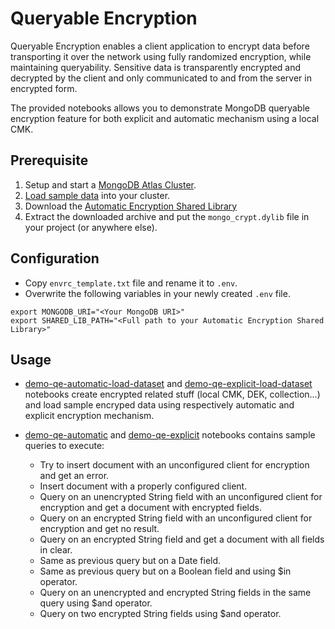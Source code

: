 # Queryable Encryption
Queryable Encryption enables a client application to encrypt data before transporting it over the network using fully randomized encryption, while maintaining queryability. Sensitive data is transparently encrypted and decrypted by the client and only communicated to and from the server in encrypted form.

The provided notebooks allows you to demonstrate MongoDB queryable encryption feature for both explicit and automatic mechanism using a local CMK.

## Prerequisite

1. Setup and start a [MongoDB Atlas Cluster](https://www.mongodb.com/docs/atlas/getting-started/?jmp=docs).
2. [Load sample data](https://www.mongodb.com/docs/atlas/sample-data/) into your cluster.
3. Download the [Automatic Encryption Shared Library](https://www.mongodb.com/docs/v7.0/core/queryable-encryption/reference/shared-library/#std-label-qe-reference-shared-library-download)
4. Extract the downloaded archive and put the `mongo_crypt.dylib` file in your project (or anywhere else).


## Configuration

- Copy `envrc_template.txt` file and rename it to `.env`.
- Overwrite the following variables in your newly created `.env` file.
```
export MONGODB_URI="<Your MongoDB URI>"
export SHARED_LIB_PATH="<Full path to your Automatic Encryption Shared Library>"

```
## Usage


* [demo-qe-automatic-load-dataset](demo-qe-automatic-load-dataset.ipynb) and [demo-qe-explicit-load-dataset](demo-qe-explicit-load-dataset.ipynb) notebooks create encrypted related stuff (local CMK, DEK, collection...) and load sample encryped data using respectively automatic and explicit encryption mechanism.
   
* [demo-qe-automatic](demo-qe-automatic.ipynb) and [demo-qe-explicit](demo-qe-explicit.ipynb) notebooks contains sample queries to execute:
    * Try to insert document with an unconfigured client for encryption and get an error.
    * Insert document with a properly configured client.
    * Query on an unencrypted String field with an unconfigured client for encryption and get a  document with encrypted fields.
    * Query on an encrypted String field with an unconfigured client for encryption and get no result.
    * Query on an encrypted String field and get a  document with all fields in clear.
    * Same as previous query but on a Date field.
    * Same as previous query but on a Boolean field and using $in operator.
    * Query on an unencrypted and encrypted String fields in the same query using $and operator.
    * Query on two encrypted String fields using $and operator.


